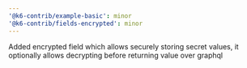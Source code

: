 ```yaml
---
'@k6-contrib/example-basic': minor
'@k6-contrib/fields-encrypted': minor
---
```


Added encrypted field which allows securely storing secret values, it optionally allows decrypting before returning value over graphql
